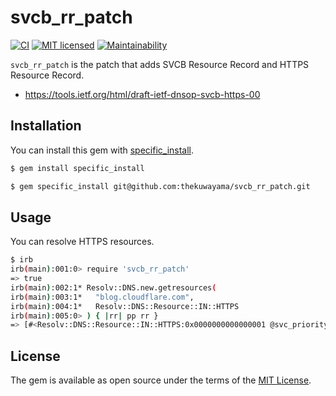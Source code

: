 # svcb_rr_patch

[![CI](https://github.com/thekuwayama/svcb_rr_patch/workflows/CI/badge.svg)](https://github.com/thekuwayama/svcb_rr_patch/actions?workflow=CI)
[![MIT licensed](https://img.shields.io/badge/license-MIT-brightgreen.svg)](https://raw.githubusercontent.com/thekuwayama/svcb_rr_patch/master/LICENSE.txt)
[![Maintainability](https://api.codeclimate.com/v1/badges/a1e5224a552014f2d4d5/maintainability)](https://codeclimate.com/github/thekuwayama/svcb_rr_patch/maintainability)

`svcb_rr_patch` is the patch that adds SVCB Resource Record and HTTPS Resource Record.

- https://tools.ietf.org/html/draft-ietf-dnsop-svcb-https-00


## Installation

You can install this gem with [specific_install](https://rubygems.org/gems/specific_install).

```bash
$ gem install specific_install

$ gem specific_install git@github.com:thekuwayama/svcb_rr_patch.git
```


## Usage

You can resolve HTTPS resources.

```bash
$ irb
irb(main):001:0> require 'svcb_rr_patch'
=> true
irb(main):002:1* Resolv::DNS.new.getresources(
irb(main):003:1*   "blog.cloudflare.com",
irb(main):004:1*   Resolv::DNS::Resource::IN::HTTPS
irb(main):005:0> ) { |rr| pp rr }
=> [#<Resolv::DNS::Resource::IN::HTTPS:0x0000000000000001 @svc_priority=1, @svc_domain_name="", @svc_field_value={"alpn"=>#<SvcbRrPatch::SvcFieldValue::Alpn:0x0000000000000002 @protocols=["h3-29", "h3-28", "h3-27", "h2"]>, "ipv4hint"=>#<SvcbRrPatch::SvcFieldValue::Ipv4hint:0x0000000000000003 @addresses=[#<Resolv::IPv4 104.18.26.46>, #<Resolv::IPv4 104.18.27.46>]>, "ipv6hint"=>#<SvcbRrPatch::SvcFieldValue::Ipv6hint:0x0000000000000004 @addresses=[#<Resolv::IPv6 2606:4700::6812:1a2e>, #<Resolv::IPv6 2606:4700::6812:1b2e>]>}, @ttl=300>]
```


## License

The gem is available as open source under the terms of the [MIT License](http://opensource.org/licenses/MIT).
